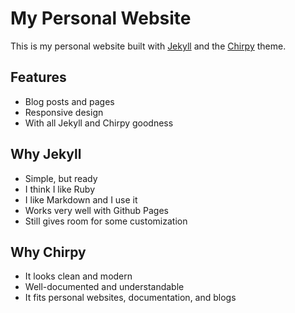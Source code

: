 # My Personal Website

This is my personal website built with [Jekyll](https://jekyllrb.com/) and the [Chirpy](https://github.com/cotes2020/jekyll-theme-chirpy) theme.

## Features

- Blog posts and pages
- Responsive design
- With all Jekyll and Chirpy goodness

## Why Jekyll

- Simple, but ready
- I think I like Ruby
- I like Markdown and I use it
- Works very well with Github Pages
- Still gives room for some customization

## Why Chirpy

- It looks clean and modern
- Well-documented and understandable
- It fits personal websites, documentation, and blogs